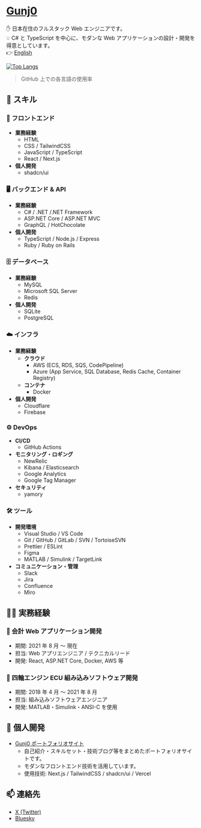 # [Gunj0](https://www.gunj0.com/)

✋️ 日本在住のフルスタック Web エンジニアです。  
💡 C# と TypeScript を中心に、モダンな Web アプリケーションの設計・開発を得意としています。  
👉️ [English](./README.md)

[![Top Langs](https://github-readme-stats.vercel.app/api/top-langs/?username=Gunj0&layout=compact)](https://github.com/Gunj0?tab=repositories)

> GitHub 上での各言語の使用率

## 🚀 スキル

### 🎨 フロントエンド

- **業務経験**
  - HTML
  - CSS / TailwindCSS
  - JavaScript / TypeScript
  - React / Next.js
- **個人開発**
  - shadcn/ui

### 🖥️ バックエンド & API

- **業務経験**
  - C# / .NET /.NET Framework
  - ASP.NET Core / ASP.NET MVC
  - GraphQL / HotChocolate
- **個人開発**
  - TypeScript / Node.js / Express
  - Ruby / Ruby on Rails

### 🗄️ データベース

- **業務経験**
  - MySQL
  - Microsoft SQL Server
  - Redis
- **個人開発**
  - SQLite
  - PostgreSQL

### ☁️ インフラ

- **業務経験**
  - **クラウド**
    - AWS (ECS, RDS, SQS, CodePipeline)
    - Azure (App Service, SQL Database, Redis Cache, Container Registry)
  - **コンテナ**
    - Docker
- **個人開発**
  - Cloudflare
  - Firebase

### ⚙️ DevOps

- **CI/CD**
  - GitHub Actions
- **モニタリング・ロギング**
  - NewRelic
  - Kibana / Elasticsearch
  - Google Analytics
  - Google Tag Manager
- **セキュリティ**
  - yamory

### 🛠 ツール

- **開発環境**
  - Visual Studio / VS Code
  - Git / GitHub / GitLab / SVN / TortoiseSVN
  - Prettier / ESLint
  - Figma
  - MATLAB / Simulink / TargetLink
- **コミュニケーション・管理**
  - Slack
  - Jira
  - Confluence
  - Miro

## 🧑‍💻 実務経験

### 📘 会計 Web アプリケーション開発

- 期間: 2021 年 8 月 ～ 現在
- 担当: Web アプリエンジニア / テクニカルリード
- 開発: React, ASP.NET Core, Docker, AWS 等

### 🔧 四輪エンジン ECU 組み込みソフトウェア開発

- 期間: 2018 年 4 月 ～ 2021 年 8 月
- 担当: 組み込みソフトウェアエンジニア
- 開発: MATLAB・Simulink・ANSI-C を使用

## 🧪 個人開発

- [Gunj0 ポートフォリオサイト](https://www.gunj0.com/)
  - 自己紹介・スキルセット・技術ブログ等をまとめたポートフォリオサイトです。
  - モダンなフロントエンド技術を活用しています。
  - 使用技術: Next.js / TailwindCSS / shadcn/ui / Vercel

## 📫 連絡先

- [X (Twitter)](https://x.com/Gunj0dev)
- [Bluesky](https://bsky.app/profile/gunj0.bsky.social)
